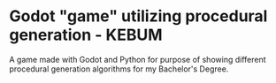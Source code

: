 # Godot "game" utilizing procedural generation - KEBUM
A game made with Godot and Python for purpose of showing different procedural generation algorithms for my Bachelor's Degree.
